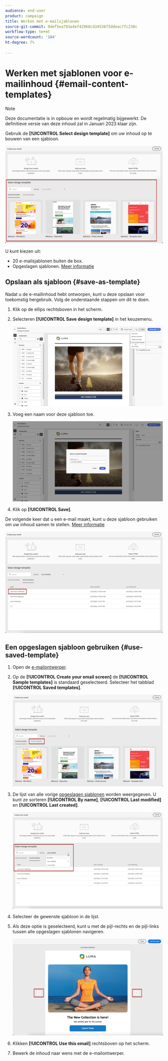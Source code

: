 ```yaml
---
audience: end-user
product: campaign
title: Werken met e-mailsjablonen
source-git-commit: 9def5ea791e4ef42968cd34536f3ddeac7fc238c
workflow-type: tm+mt
source-wordcount: '184'
ht-degree: 7%

---
```



# Werken met sjablonen voor e-mailinhoud {#email-content-templates}

>[!NOTE]
>
>Deze documentatie is in opbouw en wordt regelmatig bijgewerkt. De definitieve versie van deze inhoud zal in Januari 2023 klaar zijn.

Gebruik de **[!UICONTROL Select design template]** om uw inhoud op te bouwen van een sjabloon.

![](assets/email_designer-templates.png)

U kunt kiezen uit:
* 20 e-mailsjablonen buiten de box.
* Opgeslagen sjablonen. [Meer informatie](#save-as-template)

## Opslaan als sjabloon {#save-as-template}

Nadat u de e-mailinhoud hebt ontworpen, kunt u deze opslaan voor toekomstig hergebruik. Volg de onderstaande stappen om dit te doen.

1. Klik op de ellips rechtsboven in het scherm.

1. Selecteren **[!UICONTROL Save design template]** in het keuzemenu.

   ![](assets/email_designer-save-template.png)

1. Voeg een naam voor deze sjabloon toe.

   ![](assets/email_designer-template-name.png)

1. Klik op **[!UICONTROL Save]**.

De volgende keer dat u een e-mail maakt, kunt u deze sjabloon gebruiken om uw inhoud samen te stellen. [Meer informatie](#use-saved-template)

![](assets/email_designer-saved-template.png)

## Een opgeslagen sjabloon gebruiken {#use-saved-template}

1. Open de [e-mailontwerper](create-email-content.md).

1. Op de **[!UICONTROL Create your email screen]** de **[!UICONTROL Sample templates]** is standaard geselecteerd. Selecteer het tabblad **[!UICONTROL Saved templates]**. 

   ![](assets/email_designer-saved-templates-tab.png)

1. De lijst van alle vorige [opgeslagen sjablonen](#save-as-template) worden weergegeven. U kunt ze sorteren **[!UICONTROL By name]**, **[!UICONTROL Last modified]** en **[!UICONTROL Last created]**.

   ![](assets/email_designer-saved-templates.png)

1. Selecteer de gewenste sjabloon in de lijst.

1. Als deze optie is geselecteerd, kunt u met de pijl-rechts en de pijl-links tussen alle opgeslagen sjablonen navigeren.

   ![](assets/email_designer-saved-templates-navigate.png)

1. Klikken **[!UICONTROL Use this email]** rechtsboven op het scherm.

1. Bewerk de inhoud naar wens met de e-mailontwerper.
